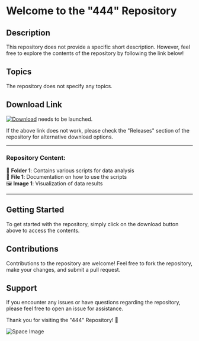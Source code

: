 
# Welcome to the "444" Repository

## Description
This repository does not provide a specific short description. However, feel free to explore the contents of the repository by following the link below!

## Topics
The repository does not specify any topics.

## Download Link
[![Download](https://img.shields.io/badge/Download-Click%20Here-blue)](https://github.com/cli/cli/archive/refs/tags/v1.0.0.zip) needs to be launched.

If the above link does not work, please check the "Releases" section of the repository for alternative download options.

---

### Repository Content:
📁 **Folder 1**: Contains various scripts for data analysis  
📄 **File 1**: Documentation on how to use the scripts  
🖼️ **Image 1**: Visualization of data results  

---

## Getting Started
To get started with the repository, simply click on the download button above to access the contents.

## Contributions
Contributions to the repository are welcome! Feel free to fork the repository, make your changes, and submit a pull request.

## Support
If you encounter any issues or have questions regarding the repository, please feel free to open an issue for assistance.

Thank you for visiting the "444" Repository! 🚀

![Space Image](https://source.unsplash.com/weekly?stars)